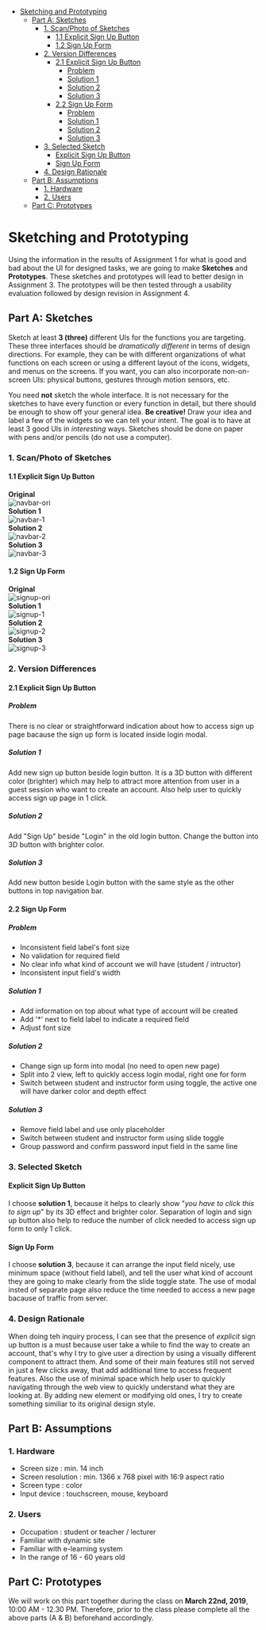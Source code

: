 - [Sketching and Prototyping](#sketching-and-prototyping)
  - [Part A: Sketches](#part-a-sketches)
    - [1. Scan/Photo of Sketches](#1-scanphoto-of-sketches)
      - [1.1 Explicit Sign Up Button](#11-explicit-sign-up-button)
      - [1.2 Sign Up Form](#12-sign-up-form)
    - [2. Version Differences](#2-version-differences)
      - [2.1 Explicit Sign Up Button](#21-explicit-sign-up-button)
        - [Problem](#problem)
        - [Solution 1](#solution-1)
        - [Solution 2](#solution-2)
        - [Solution 3](#solution-3)
      - [2.2 Sign Up Form](#22-sign-up-form)
        - [Problem](#problem-1)
        - [Solution 1](#solution-1-1)
        - [Solution 2](#solution-2-1)
        - [Solution 3](#solution-3-1)
    - [3. Selected Sketch](#3-selected-sketch)
      - [Explicit Sign Up Button](#explicit-sign-up-button)
      - [Sign Up Form](#sign-up-form)
    - [4. Design Rationale](#4-design-rationale)
  - [Part B: Assumptions](#part-b-assumptions)
    - [1. Hardware](#1-hardware)
    - [2. Users](#2-users)
  - [Part C: Prototypes](#part-c-prototypes)
# Sketching and Prototyping
Using the information in the results of Assignment 1 for what is good and bad about the UI for designed tasks, we are going to make **Sketches** and **Prototypes**. These sketches and prototypes will lead to better design in Assignment 3. The prototypes will be then tested through a usability evaluation followed by design revision in Assignment 4.

## Part A: Sketches
Sketch at least **3 (three)** different UIs for the functions you are targeting. These three interfaces should be _dramatically different_ in terms of design directions. For example, they can be with different organizations of what functions on each screen or using a different layout of the icons, widgets, and menus on the screens. If you want, you can also incorporate non-on-screen UIs: physical buttons, gestures through motion sensors, etc.

You need **not** sketch the whole interface. It is not necessary for the sketches to have every function or every function in detail, but there should be enough to show off your general idea. **Be creative!** Draw your idea and label a few of the widgets so we can tell your intent. The goal is to have at least 3 good UIs in *interesting* ways. Sketches should be done on paper with pens and/or pencils (do not use a computer).

### 1. Scan/Photo of Sketches
#### 1.1 Explicit Sign Up Button
**Original**
<br>![navbar-ori](img/navbar_ori.jpg)<br>
**Solution 1**
<br>![navbar-1](img/navbar_1.jpg)<br>
**Solution 2**
<br>![navbar-2](img/navbar_2.jpg)<br>
**Solution 3**
<br>![navbar-3](img/navbar_3.jpg)<br>
#### 1.2 Sign Up Form
**Original**
<br>![signup-ori](img/signup_ori.jpg)<br>
**Solution 1**
<br>![signup-1](img/signup_1.jpg)<br>
**Solution 2**
<br>![signup-2](img/signup_2.jpg)<br>
**Solution 3**
<br>![signup-3](img/signup_3.jpg)<br>

### 2. Version Differences

#### 2.1 Explicit Sign Up Button
##### Problem
There is no clear or straightforward indication about how to access sign up page bacause the sign up form is located inside login modal.
##### Solution 1
Add new sign up button beside login button. It is a 3D button with different color (brighter) which may help to attract more attention from user in a guest session who want to create an account. Also help user to quickly access sign up page in 1 click.
##### Solution 2
Add "Sign Up" beside "Login" in the old login button. Change the button into 3D button with brighter color.
##### Solution 3
Add new button beside Login button with the same style as the other buttons in top navigation bar.

#### 2.2 Sign Up Form
##### Problem
- Inconsistent field label's font size
- No validation for required field
- No clear info what kind of account we will have (student / intructor)
- Inconsistent input field's width
##### Solution 1
- Add information on top about what type of account will be created
- Add '*' next to field label to indicate a required field
- Adjust font size
##### Solution 2
- Change sign up form into modal (no need to open new page)
- Split into 2 view, left to quickly access login modal, right one for form
- Switch between student and instructor form using toggle, the active one will have darker color and depth effect
##### Solution 3
- Remove field label and use only placeholder
- Switch between student and instructor form using slide toggle
- Group password and confirm password input field in the same line
### 3. Selected Sketch
#### Explicit Sign Up Button
I choose **solution 1**, because it helps to clearly show "*you have to click this to sign up*" by its 3D effect and brighter color. Separation of login and sign up button also help to reduce the number of click needed to access sign up form to only 1 click.
#### Sign Up Form
I choose **solution 3**, because it can arrange the input field nicely, use minimum space (without field label), and tell the user what kind of account they are going to make clearly from the slide toggle state. The use of modal insted of separate page also reduce the time needed to access a new page bacause of traffic from server.
### 4. Design Rationale
When doing teh inquiry process, I can see that the presence of *explicit* sign up button is a must because user take a while to find the way to create an account, that's why I try to give user a direction by using a visually different component to attract them. And some of their main features still not served in just a few clicks away, that add additional time to access frequent features. Also the use of minimal space which help user to quickly navigating through the web view to quickly understand what they are looking at. By adding new element or modifying old ones, I try to create something similiar to its original design style.

## Part B: Assumptions
### 1. Hardware
- Screen size : min. 14 inch
- Screen resolution : min. 1366 x 768 pixel with 16:9 aspect ratio
- Screen type : color
- Input device : touchscreen, mouse, keyboard

### 2. Users
- Occupation : student or teacher / lecturer
- Familiar with dynamic site
- Familiar with e-learning system
- In the range of 16 - 60 years old
## Part C: Prototypes
We will work on this part together during the class on **March 22nd, 2019**, 10:00 AM - 12.30 PM. Therefore, prior to the class please complete all the above parts (A & B) beforehand accordingly.
